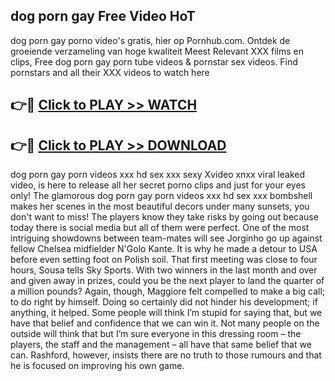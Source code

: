## dog porn gay Free Video HoT 

dog porn gay porno video's gratis, hier op Pornhub.com. Ontdek de groeiende verzameling van hoge kwaliteit Meest Relevant XXX films en clips,
Free dog porn gay porn tube videos & pornstar sex videos. Find pornstars and all their XXX videos to watch here


## 👉🔴 [Click to PLAY >> WATCH](http://us.freeplayer.one?title=dog_porn_gay&ref=16D)

## 👉🔴 [Click to PLAY >> DOWNLOAD](http://us.freeplayer.one?title=dog_porn_gay&ref=16D)


dog porn gay porn videos xxx hd sex xxx sexy Xvideo xnxx viral leaked video, is here to release all her secret porno clips and just for your eyes only! The glamorous dog porn gay porn videos xxx hd sex xxx bombshell makes her scenes in the most beautiful decors under many sunsets, you don't want to miss! The players know they take risks by going out because today there is social media but all of them were perfect. One of the most intriguing showdowns between team-mates will see Jorginho go up against fellow Chelsea midfielder N'Golo Kante. It is why he made a detour to USA before even setting foot on Polish soil. That first meeting was close to four hours, Sousa tells Sky Sports. With two winners in the last month and over and given away in prizes, could you be the next player to land the quarter of a million pounds? Again, though, Maggiore felt compelled to make a big call; to do right by himself. Doing so certainly did not hinder his development; if anything, it helped. Some people will think I’m stupid for saying that, but we have that belief and confidence that we can win it. Not many people on the outside will think that but I’m sure everyone in this dressing room – the players, the staff and the management – all have that same belief that we can. Rashford, however, insists there are no truth to those rumours and that he is focused on improving his own game.